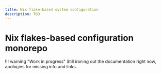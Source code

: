 ```yaml
---
title: Nix flake-based system configuration
description: TBD
---
```


# Nix flakes-based configuration monorepo

!!! warning "Work in progress"
    Still ironing out the documentation right now, apologies for missing info and links.
